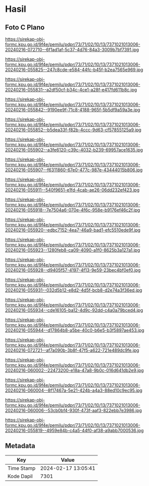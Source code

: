 # Hasil

## Foto C Plano

https://sirekap-obj-formc.kpu.go.id/9f4e/pemilu/pdpr/73/71/02/10/13/7371021013006-20240216-072710--6f1ad1af-5c37-4d76-84a3-3009b7bf7391.jpg

https://sirekap-obj-formc.kpu.go.id/9f4e/pemilu/pdpr/73/71/02/10/13/7371021013006-20240216-055825--247c8cde-e584-44fc-b45f-b2ea7565e969.jpg

https://sirekap-obj-formc.kpu.go.id/9f4e/pemilu/pdpr/73/71/02/10/13/7371021013006-20240216-055831--a2df50cf-b34c-4ce1-a28f-e417fd611b8c.jpg

https://sirekap-obj-formc.kpu.go.id/9f4e/pemilu/pdpr/73/71/02/10/13/7371021013006-20240216-055842--9190ee9f-71c8-4188-965f-5b5df9a59a3e.jpg

https://sirekap-obj-formc.kpu.go.id/9f4e/pemilu/pdpr/73/71/02/10/13/7371021013006-20240216-055852--b5dea33f-f82b-4ccc-9d63-cf57855125a9.jpg

https://sirekap-obj-formc.kpu.go.id/9f4e/pemilu/pdpr/73/71/02/10/13/7371021013006-20240216-055902--a3fe6120-c39c-4032-b239-69957ace1635.jpg

https://sirekap-obj-formc.kpu.go.id/9f4e/pemilu/pdpr/73/71/02/10/13/7371021013006-20240216-055907--f6311860-67e0-477c-987e-43444015b806.jpg

https://sirekap-obj-formc.kpu.go.id/9f4e/pemilu/pdpr/73/71/02/10/13/7371021013006-20240216-055911--540f9651-e1fd-4cab-ae26-06dd232ef423.jpg

https://sirekap-obj-formc.kpu.go.id/9f4e/pemilu/pdpr/73/71/02/10/13/7371021013006-20240216-055918--7e7504a6-070e-4f6c-958e-b9176ef46c2f.jpg

https://sirekap-obj-formc.kpu.go.id/9f4e/pemilu/pdpr/73/71/02/10/13/7371021013006-20240216-055920--edbc7152-4ea7-46a9-bad1-efc5510ede9f.jpg

https://sirekap-obj-formc.kpu.go.id/9f4e/pemilu/pdpr/73/71/02/10/13/7371021013006-20240216-055923--1280feb8-ca09-4090-a1f0-8625b3a127a1.jpg

https://sirekap-obj-formc.kpu.go.id/9f4e/pemilu/pdpr/73/71/02/10/13/7371021013006-20240216-055928--d9405f57-4197-4f13-9e59-23bec4bf0ef0.jpg

https://sirekap-obj-formc.kpu.go.id/9f4e/pemilu/pdpr/73/71/02/10/13/7371021013006-20240216-055931--032d5b12-e8d2-4d5f-bcb8-d2e74a3f36ed.jpg

https://sirekap-obj-formc.kpu.go.id/9f4e/pemilu/pdpr/73/71/02/10/13/7371021013006-20240216-055934--cde16105-ba12-4d9c-92dd-c4a0a79bced4.jpg

https://sirekap-obj-formc.kpu.go.id/9f4e/pemilu/pdpr/73/71/02/10/13/7371021013006-20240216-055944--d17864b8-a5be-40c0-b6e5-b3f5897ae453.jpg

https://sirekap-obj-formc.kpu.go.id/9f4e/pemilu/pdpr/73/71/02/10/13/7371021013006-20240216-072721--af7a090b-3b8f-47f5-a622-721e489dc9fe.jpg

https://sirekap-obj-formc.kpu.go.id/9f4e/pemilu/pdpr/73/71/02/10/13/7371021013006-20240216-060002--22473200-e18a-47a8-9b0c-016d641db2e9.jpg

https://sirekap-obj-formc.kpu.go.id/9f4e/pemilu/pdpr/73/71/02/10/13/7371021013006-20240216-060004--8f17467a-5e21-424b-a4a3-88ed10c9ec95.jpg

https://sirekap-obj-formc.kpu.go.id/9f4e/pemilu/pdpr/73/71/02/10/13/7371021013006-20240216-060006--53cb0bf4-930f-473f-aaf3-822ebb7e3986.jpg

https://sirekap-obj-formc.kpu.go.id/9f4e/pemilu/pdpr/73/71/02/10/13/7371021013006-20240216-055819--4959e84b-c4a5-44f0-af38-a9abb7000536.jpg


## Metadata

| Key        | Value               |
| ---------- | ------------------- |
| Time Stamp | 2024-02-17 13:05:41 |
| Kode Dapil | 7301                |



